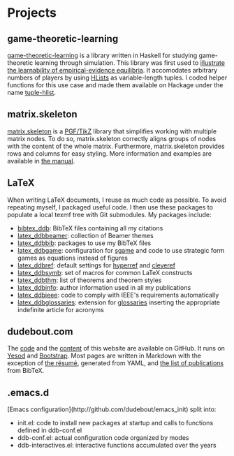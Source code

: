 # Projects

## game-theoretic-learning

[game-theoretic-learning](http://github.com/dudebout/game-theoretic-learning) is a library written in Haskell for studying game-theoretic learning through simulation.
This library was first used to [illustrate the learnability of empirical-evidence equilibria](http://github.com/dudebout/cdc_2012_dudebout_shamma/tree/master/simulations).
It accomodates arbitrary numbers of players by using [HLists](http://hackage.haskell.org/package/HList) as variable-length tuples.
I coded helper functions for this use case and made them available on Hackage under the name [tuple-hlist](http://hackage.haskell.org/package/tuple-hlist).

## matrix.skeleton

[matrix.skeleton](http://github.com/dudebout/matrix.skeleton) is a [PGF/TikZ](http://www.texample.net/tikz/) library that simplifies working with multiple matrix nodes. To do so, matrix.skeleton correctly aligns groups of nodes with the content of the whole matrix.
Furthermore, matrix.skeleton provides rows and columns for easy styling.
More information and examples are available in [the manual](/files/pdfs/matrix.skeleton-manual.pdf).

## LaTeX

<div class="meta-p">
  When writing LaTeX documents, I reuse as much code as possible.
  To avoid repeating myself, I packaged useful code.
  I then use these packages to populate a local <span class="filename">texmf</span> tree with Git submodules.
  My packages include:

  + [bibtex_ddb](http://github.com/dudebout/bibtex_ddb): BibTeX files containing all my citations
  + [latex_ddbbeamer](http://github.com/dudebout/latex_ddbbeamer): collection of Beamer themes
  + [latex_ddbbib](http://github.com/dudebout/latex_ddbbib): packages to use my BibTeX files
  + [latex_ddbgame](http://github.com/dudebout/latex_ddbgame): configuration for [sgame](http://www.ctan.org/tex-archive/macros/latex/contrib/sgame) and code to use strategic form games as equations instead of figures
  + [latex_ddbref](http://github.com/dudebout/latex_ddbref): default settings for [hyperref](http://www.ctan.org/tex-archive/macros/latex/contrib/hyperref) and [cleveref](http://www.ctan.org/tex-archive/macros/latex/contrib/cleveref)
  + [latex_ddbsymb](http://github.com/dudebout/latex_ddbsymb): set of macros for common LaTeX constructs
  + [latex_ddbthm](http://github.com/dudebout/latex_ddbthm): list of theorems and theorem styles
  + [latex_ddbinfo](http://github.com/dudebout/latex_ddbinfo): author information used in all my publications
  + [latex_ddbieee](http://github.com/dudebout/latex_ddbieee): code to comply with IEEE's requirements automatically
  + [latex_ddbglossaries](http://github.com/dudebout/latex_ddbglossaries): extension for [glossaries](http://www.ctan.org/tex-archive/macros/latex/contrib/glossaries) inserting the appropriate indefinite article for acronyms

</div>


## dudebout.com

The [code](http://github.com/dudebout/dudeboutdotcom) and the [content](http://github.com/dudebout/dudeboutdotcom_content) of this website are available on GitHub.
It runs on [Yesod](http://yesodweb.com) and [Bootstrap](http://twitter.github.com/bootstrap).
Most pages are written in Markdown with the exception of [the résumé](resume), generated from YAML, and [the list of publications](publications) from BibTeX.


## .emacs.d

<div class="meta-p">
  [Emacs configuration](http://github.com/dudebout/emacs_init) split into:

  + <span class="filename">init.el</span>: code to install new packages at startup and calls to functions defined in <span class="filename">ddb-conf.el</span>
  + <span class="filename">ddb-conf.el</span>: actual configuration code organized by modes
  + <span class="filename">ddb-interactives.el</span>: interactive functions accumulated over the years

</div>
